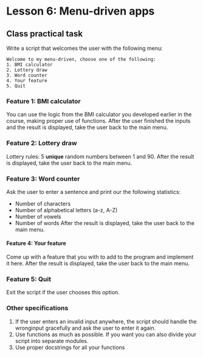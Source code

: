 # Lesson 6: Menu-driven apps

<!--
2.7.Interactive applications 
2.7.1. Overview of interactive applications. 
2.7.2. Building a simple interactive application.
-->

## Class practical task
Write a script that welcomes the user with the following menu:
~~~
Welcome to my menu-driven, choose one of the following:
1. BMI calculator
2. Lottery draw
3. Word counter
4. Your feature
5. Quit
~~~

### Feature 1: BMI calculator
You can use the logic from the BMI calculator you developed earlier in the course, making proper use of functions. After the user finished the inputs and the result is displayed, take the user back to the main menu.

### Feature 2: Lottery draw
Lottery rules: 5 **unique** random numbers between 1 and 90. After the result is displayed, take the user back to the main menu.

### Feature 3: Word counter
Ask the user to enter a sentence and print our the following statistics:
* Number of characters
* Number of alphabetical letters (a-z, A-Z)
* Number of vowels
* Number of words
After the result is displayed, take the user back to the main menu.

#### Feature 4: Your feature
Come up with a feature that you with to add to the program and implement it here. After the result is displayed, take the user back to the main menu.

### Feature 5: Quit
Exit the script if the user chooses this option.

### Other specifications
1. If the user enters an invalid input anywhere, the script should handle the wronginput gracefully and ask the user to enter it again.
1. Use functions as much as possible. If you want you can also divide your script into separate modules.
2. Use proper docstrings for all your functions
